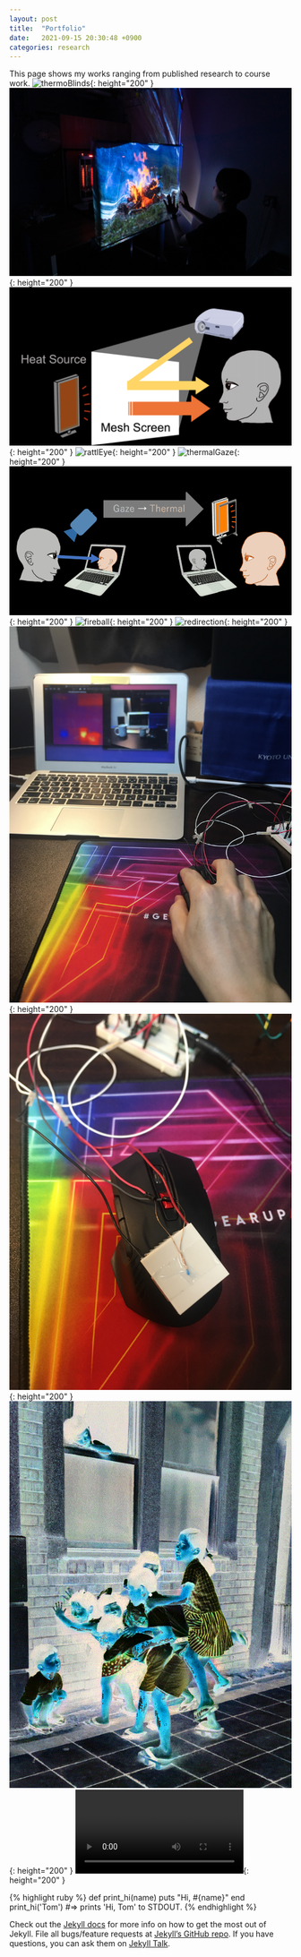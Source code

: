 ```yaml
---
layout: post
title:  "Portfolio"
date:   2021-09-15 20:30:48 +0900
categories: research
---
```


This page shows my works ranging from published research to course work.
![thermoBlinds](/assets/works/thermoBlinds){: height="200" }
![mesh1](/assets/works/mesh1.jpg){: height="200" }
![mesh2](/assets/works/mesh2.png){: height="200" }
![rattlEye](/assets/works/rattlEye.png){: height="200" }
![thermalGaze](/assets/works/thermalGaze.png){: height="200" }
![thermalGazeGif](/assets/works/thermalGaze.gif){: height="200" }
![fireball](/assets/works/fireball.png){: height="200" }
![redirection](/assets/works/redirection.png){: height="200" }
![therMouse](/assets/works/therMouse.jpg){: height="200" }
![therMouse2](/assets/works/therMouse2.jpg){: height="200" }
![colorization](/assets/works/colorization.gif){: height="200" }
![drawOnScreen](/assets/works/draw_on_screen.mp4){: height="200" }

{% highlight ruby %}
def print_hi(name)
  puts "Hi, #{name}"
end
print_hi('Tom')
#=> prints 'Hi, Tom' to STDOUT.
{% endhighlight %}

Check out the [Jekyll docs][jekyll-docs] for more info on how to get the most out of Jekyll. File all bugs/feature requests at [Jekyll’s GitHub repo][jekyll-gh]. If you have questions, you can ask them on [Jekyll Talk][jekyll-talk].

[jekyll-docs]: https://jekyllrb.com/docs/home
[jekyll-gh]:   https://github.com/jekyll/jekyll
[jekyll-talk]: https://talk.jekyllrb.com/
